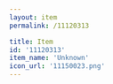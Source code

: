 ```yaml
---
layout: item
permalink: /11120313

title: Item
id: '11120313'
item_name: 'Unknown'
icon_url: '11150023.png'
---
```

